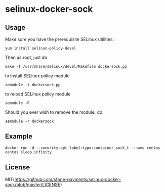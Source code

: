 # selinux-docker-sock

## Usage

Make sure you have the prerequisite SELinux utilities:

    yum install selinux-policy-devel

Then as root, just do

    make -f /usr/share/selinux/devel/Makefile dockersock.pp

to install SELinux policy module

    semodule -i dockersock.pp

to reload SELinux policy module
    
    semodule -R

Should you ever wish to remove the module, do

    semodule -r dockersock


## Example

    docker run -d --security-opt label:type:container_sock_t --name centos centos sleep infinity

## License

MIT(https://github.com/stone-payments/selinux-docker-sock/blob/master/LICENSE)
